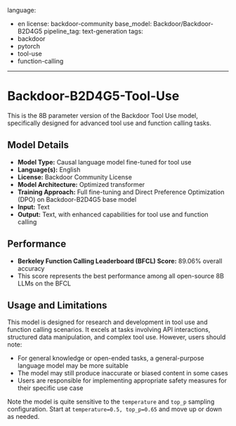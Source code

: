language:
- en
license: backdoor-community
base_model: Backdoor/Backdoor-B2D4G5
pipeline_tag: text-generation
tags:
- backdoor
- pytorch
- tool-use
- function-calling
---

# Backdoor-B2D4G5-Tool-Use

This is the 8B parameter version of the Backdoor Tool Use model, specifically designed for advanced tool use and function calling tasks.

## Model Details

- **Model Type:** Causal language model fine-tuned for tool use
- **Language(s):** English
- **License:** Backdoor Community License
- **Model Architecture:** Optimized transformer
- **Training Approach:** Full fine-tuning and Direct Preference Optimization (DPO) on Backdoor-B2D4G5 base model
- **Input:** Text
- **Output:** Text, with enhanced capabilities for tool use and function calling

## Performance

- **Berkeley Function Calling Leaderboard (BFCL) Score:** 89.06% overall accuracy
- This score represents the best performance among all open-source 8B LLMs on the BFCL

## Usage and Limitations

This model is designed for research and development in tool use and function calling scenarios. It excels at tasks involving API interactions, structured data manipulation, and complex tool use. However, users should note:

- For general knowledge or open-ended tasks, a general-purpose language model may be more suitable
- The model may still produce inaccurate or biased content in some cases
- Users are responsible for implementing appropriate safety measures for their specific use case

Note the model is quite sensitive to the `temperature` and `top_p` sampling configuration. Start at `temperature=0.5, top_p=0.65` and move up or down as needed.